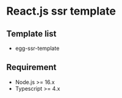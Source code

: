 # React.js ssr template



## Template list 
- egg-ssr-template



## Requirement

- Node.js >= 16.x
- Typescript >= 4.x
